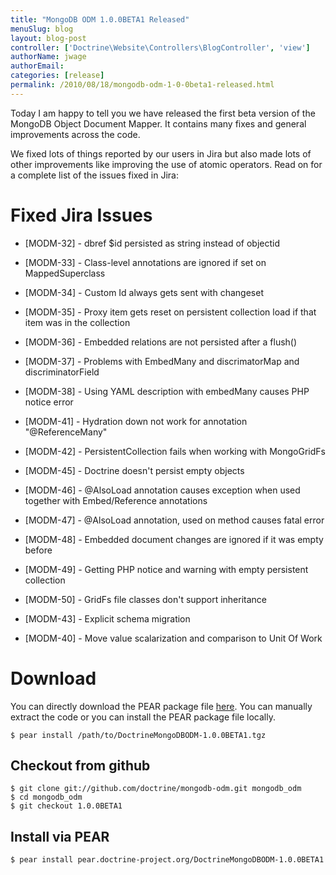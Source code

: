 ```yaml
---
title: "MongoDB ODM 1.0.0BETA1 Released"
menuSlug: blog
layout: blog-post
controller: ['Doctrine\Website\Controllers\BlogController', 'view']
authorName: jwage
authorEmail:
categories: [release]
permalink: /2010/08/18/mongodb-odm-1-0-0beta1-released.html
---
```

Today I am happy to tell you we have released the first beta version of
the MongoDB Object Document Mapper. It contains many fixes and general
improvements across the code.

We fixed lots of things reported by our users in Jira but also made lots
of other improvements like improving the use of atomic operators. Read
on for a complete list of the issues fixed in Jira:

Fixed Jira Issues
=================

<ul>
<li>

[MODM-32] - dbref \$id persisted as string instead of objectid

</li>
<li>

[MODM-33] - Class-level annotations are ignored if set on
MappedSuperclass

</li>
<li>

[MODM-34] - Custom Id always gets sent with changeset

</li>
<li>

[MODM-35] - Proxy item gets reset on persistent collection load if that
item was in the collection

</li>
<li>

[MODM-36] - Embedded relations are not persisted after a flush()

</li>
<li>

[MODM-37] - Problems with EmbedMany and discrimatorMap and
discriminatorField

</li>
<li>

[MODM-38] - Using YAML description with embedMany causes PHP notice
error

</li>
<li>

[MODM-41] - Hydration down not work for annotation "@ReferenceMany"

</li>
<li>

[MODM-42] - PersistentCollection fails when working with MongoGridFs

</li>
<li>

[MODM-45] - Doctrine doesn't persist empty objects

</li>
<li>

[MODM-46] - @AlsoLoad annotation causes exception when used together
with Embed/Reference annotations

</li>
<li>

[MODM-47] - @AlsoLoad annotation, used on method causes fatal error

</li>
<li>

[MODM-48] - Embedded document changes are ignored if it was empty before

</li>
<li>

[MODM-49] - Getting PHP notice and warning with empty persistent
collection

</li>
<li>

[MODM-50] - GridFs file classes don't support inheritance

</li>
<li>

[MODM-43] - Explicit schema migration

</li>
<li>

[MODM-40] - Move value scalarization and comparison to Unit Of Work

</li>
</ul>

Download
========

You can directly download the PEAR package file
[here](http://www.doctrine-project.org/downloads/DoctrineMongoDBODM-1.0.0BETA1.tgz).
You can manually extract the code or you can install the PEAR package
file locally.

    $ pear install /path/to/DoctrineMongoDBODM-1.0.0BETA1.tgz

Checkout from github
--------------------

    $ git clone git://github.com/doctrine/mongodb-odm.git mongodb_odm
    $ cd mongodb_odm
    $ git checkout 1.0.0BETA1

Install via PEAR
----------------

    $ pear install pear.doctrine-project.org/DoctrineMongoDBODM-1.0.0BETA1
